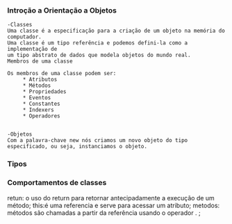 ### Introção a Orientação a Objetos

    -Classes
    Uma classe é a especificação para a criação de um objeto na memória do computador.
    Uma classe é um tipo referência e podemos defini-la como a implementação de
    um tipo abstrato de dados que modela objetos do mundo real.
    Membros de uma classe

    Os membros de uma classe podem ser:
         * Atributos
         * Métodos
         * Propriedades
         * Eventos
         * Constantes
         * Indexers
         * Operadores


    -Objetos
    Com a palavra-chave new nós criamos um novo objeto do tipo especificado, ou seja, instanciamos o objeto.



### Tipos




### Comportamentos de classes

retun: o uso do return para retornar antecipadamente a execução de um método;
this:é uma referencia e serve para acessar um atributo; 
metodos: métodos são chamadas a partir da referência usando o operador . ;